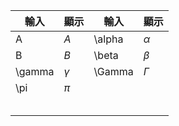 
| 輸入     | 顯示       | 輸入     | 顯示       |
| ------ | -------- | ------ | -------- |
| A      | $A$      | \alpha | $\alpha$ |
| B      | $B$      | \beta  | $\beta$  |
| \gamma | $\gamma$ | \Gamma | $\Gamma$ |
| \pi    | $\pi$    |        |          |
|        |          |        |          |
|        |          |        |          |
|        |          |        |          |
|        |          |        |          |
|        |          |        |          |
